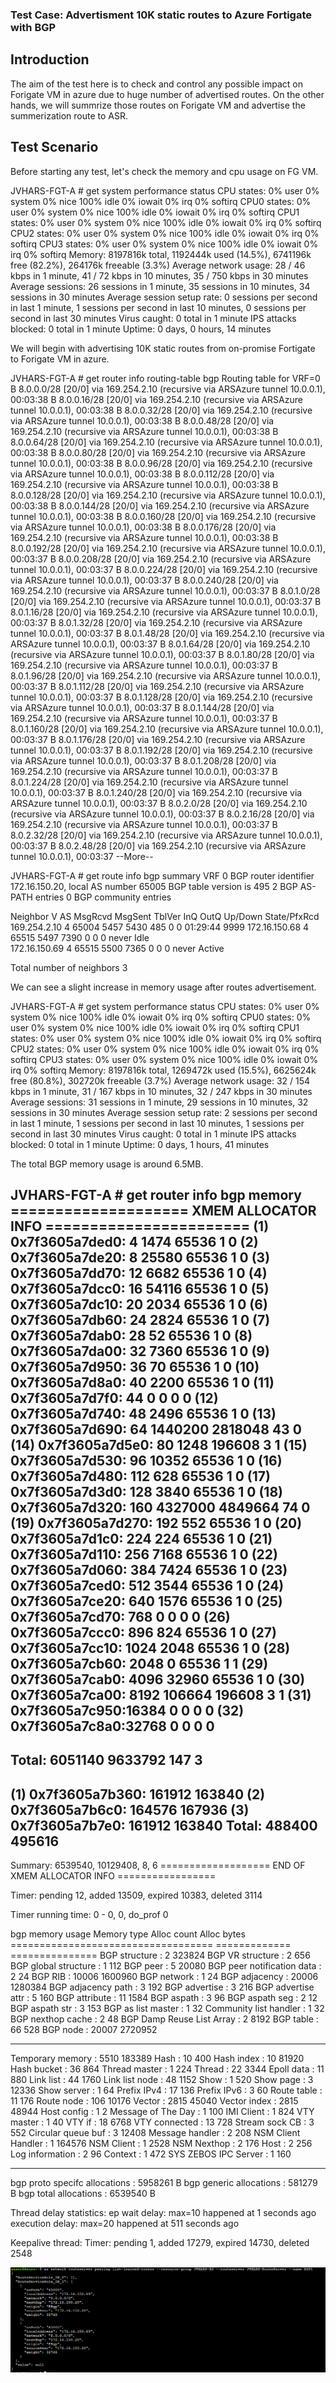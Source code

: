 ### Test Case: Advertisment 10K static routes to Azure Fortigate  with BGP

## Introduction
The aim of the test here is to check and control any possible impact on Forigate VM in azure due to huge number of advertised routes.
On the other hands, we will summrize those routes on Forigate VM and advertise the summerization route to ASR.

## Test Scenario 

Before starting any test, let's check the memory and cpu usage on FG VM.

JVHARS-FGT-A # get system performance status 
CPU states: 0% user 0% system 0% nice 100% idle 0% iowait 0% irq 0% softirq
CPU0 states: 0% user 0% system 0% nice 100% idle 0% iowait 0% irq 0% softirq
CPU1 states: 0% user 0% system 0% nice 100% idle 0% iowait 0% irq 0% softirq
CPU2 states: 0% user 0% system 0% nice 100% idle 0% iowait 0% irq 0% softirq
CPU3 states: 0% user 0% system 0% nice 100% idle 0% iowait 0% irq 0% softirq
Memory: 8197816k total, 1192444k used (14.5%), 6741196k free (82.2%), 264176k freeable (3.3%)
Average network usage: 28 / 46 kbps in 1 minute, 41 / 72 kbps in 10 minutes, 35 / 750 kbps in 30 minutes
Average sessions: 26 sessions in 1 minute, 35 sessions in 10 minutes, 34 sessions in 30 minutes
Average session setup rate: 0 sessions per second in last 1 minute, 1 sessions per second in last 10 minutes, 0 sessions per second in last 30 minutes
Virus caught: 0 total in 1 minute
IPS attacks blocked: 0 total in 1 minute
Uptime: 0 days,  0 hours,  14 minutes

We will begin with advertising 10K static routes from on-promise Fortigate to Forigate VM in azure.

JVHARS-FGT-A # get router info routing-table bgp 
Routing table for VRF=0
B       8.0.0.0/28 [20/0] via 169.254.2.10 (recursive via ARSAzure tunnel 10.0.0.1), 00:03:38
B       8.0.0.16/28 [20/0] via 169.254.2.10 (recursive via ARSAzure tunnel 10.0.0.1), 00:03:38
B       8.0.0.32/28 [20/0] via 169.254.2.10 (recursive via ARSAzure tunnel 10.0.0.1), 00:03:38
B       8.0.0.48/28 [20/0] via 169.254.2.10 (recursive via ARSAzure tunnel 10.0.0.1), 00:03:38
B       8.0.0.64/28 [20/0] via 169.254.2.10 (recursive via ARSAzure tunnel 10.0.0.1), 00:03:38
B       8.0.0.80/28 [20/0] via 169.254.2.10 (recursive via ARSAzure tunnel 10.0.0.1), 00:03:38
B       8.0.0.96/28 [20/0] via 169.254.2.10 (recursive via ARSAzure tunnel 10.0.0.1), 00:03:38
B       8.0.0.112/28 [20/0] via 169.254.2.10 (recursive via ARSAzure tunnel 10.0.0.1), 00:03:38
B       8.0.0.128/28 [20/0] via 169.254.2.10 (recursive via ARSAzure tunnel 10.0.0.1), 00:03:38
B       8.0.0.144/28 [20/0] via 169.254.2.10 (recursive via ARSAzure tunnel 10.0.0.1), 00:03:38
B       8.0.0.160/28 [20/0] via 169.254.2.10 (recursive via ARSAzure tunnel 10.0.0.1), 00:03:38
B       8.0.0.176/28 [20/0] via 169.254.2.10 (recursive via ARSAzure tunnel 10.0.0.1), 00:03:38
B       8.0.0.192/28 [20/0] via 169.254.2.10 (recursive via ARSAzure tunnel 10.0.0.1), 00:03:37
B       8.0.0.208/28 [20/0] via 169.254.2.10 (recursive via ARSAzure tunnel 10.0.0.1), 00:03:37
B       8.0.0.224/28 [20/0] via 169.254.2.10 (recursive via ARSAzure tunnel 10.0.0.1), 00:03:37
B       8.0.0.240/28 [20/0] via 169.254.2.10 (recursive via ARSAzure tunnel 10.0.0.1), 00:03:37
B       8.0.1.0/28 [20/0] via 169.254.2.10 (recursive via ARSAzure tunnel 10.0.0.1), 00:03:37
B       8.0.1.16/28 [20/0] via 169.254.2.10 (recursive via ARSAzure tunnel 10.0.0.1), 00:03:37
B       8.0.1.32/28 [20/0] via 169.254.2.10 (recursive via ARSAzure tunnel 10.0.0.1), 00:03:37
B       8.0.1.48/28 [20/0] via 169.254.2.10 (recursive via ARSAzure tunnel 10.0.0.1), 00:03:37
B       8.0.1.64/28 [20/0] via 169.254.2.10 (recursive via ARSAzure tunnel 10.0.0.1), 00:03:37
B       8.0.1.80/28 [20/0] via 169.254.2.10 (recursive via ARSAzure tunnel 10.0.0.1), 00:03:37
B       8.0.1.96/28 [20/0] via 169.254.2.10 (recursive via ARSAzure tunnel 10.0.0.1), 00:03:37
B       8.0.1.112/28 [20/0] via 169.254.2.10 (recursive via ARSAzure tunnel 10.0.0.1), 00:03:37
B       8.0.1.128/28 [20/0] via 169.254.2.10 (recursive via ARSAzure tunnel 10.0.0.1), 00:03:37
B       8.0.1.144/28 [20/0] via 169.254.2.10 (recursive via ARSAzure tunnel 10.0.0.1), 00:03:37
B       8.0.1.160/28 [20/0] via 169.254.2.10 (recursive via ARSAzure tunnel 10.0.0.1), 00:03:37
B       8.0.1.176/28 [20/0] via 169.254.2.10 (recursive via ARSAzure tunnel 10.0.0.1), 00:03:37
B       8.0.1.192/28 [20/0] via 169.254.2.10 (recursive via ARSAzure tunnel 10.0.0.1), 00:03:37
B       8.0.1.208/28 [20/0] via 169.254.2.10 (recursive via ARSAzure tunnel 10.0.0.1), 00:03:37
B       8.0.1.224/28 [20/0] via 169.254.2.10 (recursive via ARSAzure tunnel 10.0.0.1), 00:03:37
B       8.0.1.240/28 [20/0] via 169.254.2.10 (recursive via ARSAzure tunnel 10.0.0.1), 00:03:37
B       8.0.2.0/28 [20/0] via 169.254.2.10 (recursive via ARSAzure tunnel 10.0.0.1), 00:03:37
B       8.0.2.16/28 [20/0] via 169.254.2.10 (recursive via ARSAzure tunnel 10.0.0.1), 00:03:37
B       8.0.2.32/28 [20/0] via 169.254.2.10 (recursive via ARSAzure tunnel 10.0.0.1), 00:03:37
B       8.0.2.48/28 [20/0] via 169.254.2.10 (recursive via ARSAzure tunnel 10.0.0.1), 00:03:37
--More-- 



JVHARS-FGT-A # get route info bgp summary 
VRF 0 BGP router identifier 172.16.150.20, local AS number 65005
BGP table version is 495
2 BGP AS-PATH entries
0 BGP community entries

Neighbor      V         AS MsgRcvd MsgSent   TblVer  InQ OutQ Up/Down  State/PfxRcd
169.254.2.10  4      65004    5457    5430      485    0    0 01:29:44     9999
172.16.150.68 4      65515    5497    7390        0    0    0    never Idle       
172.16.150.69 4      65515    5500    7365        0    0    0    never Active     

Total number of neighbors 3




We can see a slight increase in memory usage after routes advertisement.

JVHARS-FGT-A # get system performance status 
CPU states: 0% user 0% system 0% nice 100% idle 0% iowait 0% irq 0% softirq
CPU0 states: 0% user 0% system 0% nice 100% idle 0% iowait 0% irq 0% softirq
CPU1 states: 0% user 0% system 0% nice 100% idle 0% iowait 0% irq 0% softirq
CPU2 states: 0% user 0% system 0% nice 100% idle 0% iowait 0% irq 0% softirq
CPU3 states: 0% user 0% system 0% nice 100% idle 0% iowait 0% irq 0% softirq
Memory: 8197816k total, 1269472k used (15.5%), 6625624k free (80.8%), 302720k freeable (3.7%)
Average network usage: 32 / 154 kbps in 1 minute, 31 / 167 kbps in 10 minutes, 32 / 247 kbps in 30 minutes
Average sessions: 31 sessions in 1 minute, 29 sessions in 10 minutes, 32 sessions in 30 minutes
Average session setup rate: 2 sessions per second in last 1 minute, 1 sessions per second in last 10 minutes, 1 sessions per second in last 30 minutes
Virus caught: 0 total in 1 minute
IPS attacks blocked: 0 total in 1 minute
Uptime: 0 days,  1 hours,  41 minutes


The total BGP memory usage is around 6.5MB.


JVHARS-FGT-A # get router info bgp memory 
==================== XMEM ALLOCATOR INFO =======================
(1)     0x7f3605a7ded0:    4        1474       65536       1   0
(2)     0x7f3605a7de20:    8       25580       65536       1   0
(3)     0x7f3605a7dd70:   12        6682       65536       1   0
(4)     0x7f3605a7dcc0:   16       54116       65536       1   0
(5)     0x7f3605a7dc10:   20        2034       65536       1   0
(6)     0x7f3605a7db60:   24        2824       65536       1   0
(7)     0x7f3605a7dab0:   28          52       65536       1   0
(8)     0x7f3605a7da00:   32        7360       65536       1   0
(9)     0x7f3605a7d950:   36          70       65536       1   0
(10)    0x7f3605a7d8a0:   40        2200       65536       1   0
(11)    0x7f3605a7d7f0:   44           0           0       0   0
(12)    0x7f3605a7d740:   48        2496       65536       1   0
(13)    0x7f3605a7d690:   64     1440200     2818048      43   0
(14)    0x7f3605a7d5e0:   80        1248      196608       3   1
(15)    0x7f3605a7d530:   96       10352       65536       1   0
(16)    0x7f3605a7d480:  112         628       65536       1   0
(17)    0x7f3605a7d3d0:  128        3840       65536       1   0
(18)    0x7f3605a7d320:  160     4327000     4849664      74   0
(19)    0x7f3605a7d270:  192         552       65536       1   0
(20)    0x7f3605a7d1c0:  224         224       65536       1   0
(21)    0x7f3605a7d110:  256        7168       65536       1   0
(22)    0x7f3605a7d060:  384        7424       65536       1   0
(23)    0x7f3605a7ced0:  512        3544       65536       1   0
(24)    0x7f3605a7ce20:  640        1576       65536       1   0
(25)    0x7f3605a7cd70:  768           0           0       0   0
(26)    0x7f3605a7ccc0:  896         824       65536       1   0
(27)    0x7f3605a7cc10: 1024        2048       65536       1   0
(28)    0x7f3605a7cb60: 2048           0       65536       1   1
(29)    0x7f3605a7cab0: 4096       32960       65536       1   0
(30)    0x7f3605a7ca00: 8192      106664      196608       3   1
(31)    0x7f3605a7c950:16384           0           0       0   0
(32)    0x7f3605a7c8a0:32768           0           0       0   0
----------------------------------------------------------------
Total:                           6051140     9633792     147   3
----------------------------------------------------
(1)     0x7f3605a7b360:           161912      163840
(2)     0x7f3605a7b6c0:           164576      167936
(3)     0x7f3605a7b7e0:           161912      163840
Total:                            488400      495616
----------------------------------------------------
Summary: 6539540, 10129408, 8, 6
=================== END OF XMEM ALLOCATOR INFO =================

Timer: pending 12, added 13509, expired 10383, deleted 3114

Timer running time: 0 - 0, 0, do_prof 0

bgp memory usage
Memory type                          Alloc count   Alloc bytes  
=================================== ============= ===============
BGP structure                     :           2          323824
BGP VR structure                  :           2             656
BGP global structure              :           1             112
BGP peer                          :           5           20080
BGP peer notification data        :           2              24
BGP RIB                           :       10006         1600960
BGP network                       :           1              24
BGP adjacency                     :       20006         1280384
BGP adjacency path                :           3             192
BGP advertise                     :           3             216
BGP advertise attr                :           5             160
BGP attribute                     :          11            1584
BGP aspath                        :           3              96
BGP aspath seg                    :           2              12
BGP aspath str                    :           3             153
BGP as list master                :           1              32
Community list handler            :           1              32
BGP nexthop cache                 :           2              48
BGP Damp Reuse List Array         :           2            8192
BGP table                         :          66             528
BGP node                          :       20007         2720952
----------------------------------- ------------- ---------------
Temporary memory                  :        5510          183389
Hash                              :          10             400
Hash index                        :          10           81920
Hash bucket                       :          36             864
Thread master                     :           1             224
Thread                            :          22            3344
Epoll data                        :          11             880
Link list                         :          44            1760
Link list node                    :          48            1152
Show                              :           1             520
Show page                         :           3           12336
Show server                       :           1              64
Prefix IPv4                       :          17             136
Prefix IPv6                       :           3              60
Route table                       :          11             176
Route node                        :         106           10176
Vector                            :        2815           45040
Vector index                      :        2815           48944
Host config                       :           1               2
Message of The Day                :           1             100
IMI Client                        :           1             824
VTY master                        :           1              40
VTY if                            :          18            6768
VTY connected                     :          13             728
Stream sock CB                    :           3             552
Circular queue buf                :           3           12408
Message handler                   :           2             208
NSM Client Handler                :           1          164576
NSM Client                        :           1            2528
NSM Nexthop                       :           2             176
Host                              :           2             256
Log information                   :           2              96
Context                           :           1             472
SYS ZEBOS IPC Server              :           1             160
----------------------------------- ------------- ---------------
bgp proto specifc allocations :      5958261 B
bgp generic allocations       :       581279 B
bgp total allocations         :      6539540 B

Thread delay statistics:
ep wait delay: max=10 happened at 1 seconds ago
execution delay: max=20 happened at 511 seconds ago

Keepalive thread:
Timer: pending 1, added 17279, expired 14730, deleted 2548





![active/passive design](Images/ASR_Cli.PNG)
